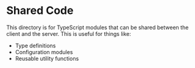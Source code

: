 # Shared Code

This directory is for TypeScript modules that can be shared between the client and the server. This is useful for things like:

- Type definitions
- Configuration modules
- Reusable utility functions
